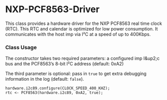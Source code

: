 # NXP-PCF8563-Driver
This class provides a hardware driver for the NXP PCF8563 real time clock (RTC). This RTC and calendar is optimized for low power consumption. It communicates with the host imp via I²C at a speed of up to 400Kbps.

### Class Usage

The constructor takes two required parameters: a configured imp I&up2;c bus and the PCF8563’s 8-bit I²C address (default: 0xA2)

The third parameter is optional: pass in ``true`` to get extra debugging information in the log (default: ``false``).

```
hardware.i2c89.configure(CLOCK_SPEED_400_KHZ);
rtc <- PCF8563(hardware.i2c89, 0xA2, true);
```
